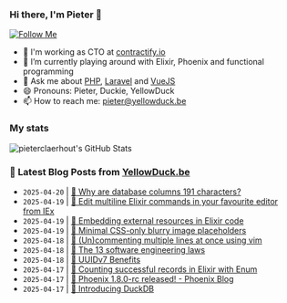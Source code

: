 ### Hi there, I'm Pieter 👋  
[![Follow Me](https://img.shields.io/github/followers/pieterclaerhout?label=Follow&style=social)](https://github.com/pieterclaerhout)

- 🏢 I'm working as CTO at [contractify.io](https://contractify.io)
- 🌱 I’m currently playing around with Elixir, Phoenix and functional programming
- 💬 Ask me about [PHP](https://php.net), [Laravel](http://laravel.com) and [VueJS](https://vuejs.org)
- 😄 Pronouns: Pieter, Duckie, YellowDuck
- 📫 How to reach me: pieter@yellowduck.be

### My stats

![pieterclaerhout's GitHub Stats](https://github-readme-stats.vercel.app/api?username=pieterclaerhout&show_icons=true&count_private=true&line_height=40)

### 📩 Latest Blog Posts from [YellowDuck.be](https://www.yellowduck.be/)
<!-- BLOG-POST-LIST:START -->
- `2025-04-20` | [🔗 Why are database columns 191 characters?](https://www.yellowduck.be/posts/why-are-database-columns-191-characters)  
- `2025-04-19` | [🐥 Edit multiline Elixir commands in your favourite editor from IEx](https://www.yellowduck.be/posts/edit-multiline-elixir-commands-in-your-favourite-editor-from-iex)  
- `2025-04-19` | [🔗 Embedding external resources in Elixir code](https://www.yellowduck.be/posts/embedding-external-resources-in-elixir-code)  
- `2025-04-19` | [🔗 Minimal CSS-only blurry image placeholders](https://www.yellowduck.be/posts/minimal-css-only-blurry-image-placeholders)  
- `2025-04-18` | [🐥 &lpar;Un&rpar;commenting multiple lines at once using vim](https://www.yellowduck.be/posts/un-commenting-multiple-lines-at-once-using-vim)  
- `2025-04-18` | [🔗 The 13 software engineering laws](https://www.yellowduck.be/posts/the-13-software-engineering-laws)  
- `2025-04-18` | [🔗 UUIDv7 Benefits](https://www.yellowduck.be/posts/uuidv7-benefits)  
- `2025-04-17` | [🐥 Counting successful records in Elixir with Enum](https://www.yellowduck.be/posts/counting-successful-records-in-elixir-with-enum)  
- `2025-04-17` | [🔗 Phoenix 1.8.0-rc released! - Phoenix Blog](https://www.yellowduck.be/posts/phoenix-1-8-0-rc-released-phoenix-blog)  
- `2025-04-17` | [🔗 Introducing DuckDB](https://www.yellowduck.be/posts/introducing-duckdb)  

<!-- BLOG-POST-LIST:END -->

